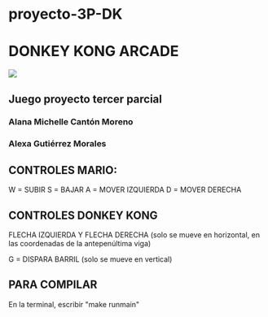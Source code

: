 # proyecto-3P-DK
# DONKEY KONG ARCADE
![](/images/Donkeykonglogo.png)


## Juego proyecto tercer parcial
### Alana Michelle Cantón Moreno
### Alexa Gutiérrez Morales

## CONTROLES MARIO:
W = SUBIR
S = BAJAR
A = MOVER IZQUIERDA
D = MOVER DERECHA

## CONTROLES DONKEY KONG
FLECHA IZQUIERDA Y FLECHA DERECHA (solo se mueve en horizontal, en las coordenadas de la antepenúltima viga)

G = DISPARA BARRIL (solo se mueve en vertical)

## PARA COMPILAR
En la terminal, escribir "make runmain"


